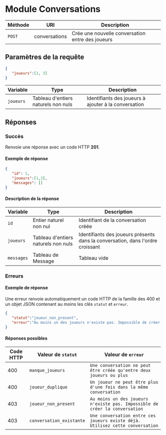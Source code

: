 # Module Conversations

Méthode | URI | Description
------------- | ------------- | -------------
`POST`  | conversations | Crée une nouvelle conversation entre des joueurs

## Paramètres de la requête
```json
{
   "joueurs":[1, 3]
}
```

Variable | Type | Description
------------- | ------------- | -------------
`joueurs`  | Tableau d'entiers naturels non nuls | Identifiants des joueurs à ajouter à la conversation

## Réponses
### Succès
Renvoie une réponse avec un code HTTP **201**.

#### Exemple de réponse
```json
{
   "id": 1,
   "joueurs":[1,3],
   "messages": []
}
```

#### Description de la réponse
Variable | Type | Description
------------- | ------------- | -------------
`id`  | Entier naturel non nul | Identifiant de la conversation créée
`joueurs`  | Tableau d'entiers naturels non nuls | Identifiants des joueurs présents dans la conversation, dans l'ordre croissant
`messages`  | Tableau de Message | Tableau vide

### Erreurs
#### Exemple de réponse
Une erreur renvoie automatiquement un code HTTP de la famille des 400 et un objet JSON contenant au moins les clés `statut` et `erreur`.

```json
{
   "statut":"joueur_non_present",
   "erreur":"Au moins un des joueurs n'existe pas. Impossible de créer la conversation"
}
```

#### Réponses possibles
Code HTTP | Valeur de `statut` | Valeur de `erreur`
------------- | ------------- | -------------
400  | `manque_joueurs` | `Une conversation ne peut être créée qu'entre deux joueurs ou plus`
400  | `joueur_duplique` | `Un joueur ne peut être plus d'une fois dans la même conversation`
403  | `joueur_non_present` | `Au moins un des joueurs n'existe pas. Impossible de créer la conversation`
403  | `conversation_existante` | `Une conversation entre ces joueurs existe déjà. Utilisez cette conversation`

